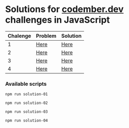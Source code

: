 # **Solutions for [codember.dev](https://codember.dev) challenges in JavaScript**

| Chalenge | Problem | Solution |
| -------- | ------- | -------- |
| 1 | [Here](solutions/challenge-01/README.md) | [Here](solutions/challenge-01/index.js) |
| 2 | [Here](solutions/challenge-02/README.md) | [Here](solutions/challenge-02/index.js) |
| 3 | [Here](solutions/challenge-03/README.md) | [Here](solutions/challenge-03/index.js) |
| 4 | [Here](solutions/challenge-04/README.md) | [Here](solutions/challenge-04/index.js) |

### Available scripts

`npm run solution-01`

`npm run solution-02`

`npm run solution-03`

`npm run solution-04`
